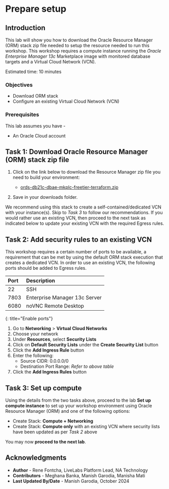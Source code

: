 # Prepare setup

## Introduction

This lab will show you how to download the Oracle Resource Manager (ORM) stack zip file needed to setup the resource needed to run this workshop. This workshop requires a compute instance running the *Oracle Enterprise Manager 13c* Marketplace image with monitored database targets and a Virtual Cloud Network (VCN).

Estimated time: 10 minutes

### Objectives

 -   Download ORM stack
 -   Configure an existing Virtual Cloud Network (VCN)

### Prerequisites

This lab assumes you have -
 -   An Oracle Cloud account

## Task 1: Download Oracle Resource Manager (ORM) stack zip file

1.  Click on the link below to download the Resource Manager zip file you need to build your environment:

	 - [ords-db21c-dbae-mkplc-freetier-terraform.zip](https://objectstorage.us-ashburn-1.oraclecloud.com/p/6WIlnEK5CqZknuEIGWHNlWR31BfDhRhB-NHBHBvWDBUjA7-4VFMIrfm1OOxnolhI/n/c4u02/b/hosted_workshops/o/stacks/ords-db21c-dbae-mkplc-freetier-terraform.zip)

1.  Save in your downloads folder.

We recommend using this stack to create a self-contained/dedicated VCN with your instance(s). Skip to *Task 3* to follow our recommendations. If you would rather use an existing VCN, then proceed to the next task as indicated below to update your existing VCN with the required Egress rules.

## Task 2: Add security rules to an existing VCN

This workshop requires a certain number of ports to be available, a requirement that can be met by using the default ORM stack execution that creates a dedicated VCN. In order to use an existing VCN, the following ports should be added to Egress rules.

| Port           | Description                           |
| :------------- | :------------------------------------ |
| 22             | SSH                                   |
| 7803           | Enterprise Manager 13c Server         |
| 6080           | noVNC Remote Desktop                  |
{: title="Enable ports"}

1.  Go to **Networking** > **Virtual Cloud Networks**
1.  Choose your network
1.  Under **Resources**, select **Security Lists**
1.  Click on **Default Security Lists** under the **Create Security List** button
1.  Click the **Add Ingress Rule** button
1.  Enter the following:  
    - Source CIDR: 0.0.0.0/0
    - Destination Port Range: *Refer to above table*
1.  Click the **Add Ingress Rules** button

## Task 3: Set up compute   

Using the details from the two tasks above, proceed to the lab **Set up compute instance** to set up your workshop environment using Oracle Resource Manager (ORM) and one of the following options:

 -  Create Stack:  **Compute + Networking**
 -  Create Stack:  **Compute only** with an existing VCN where security lists have been updated as per *Task 2* above

You may now **proceed to the next lab**.

## Acknowledgments

 - **Author** - Rene Fontcha, LiveLabs Platform Lead, NA Technology
 - **Contributors** - Meghana Banka, Manish Garodia, Manisha Mati
 - **Last Updated By/Date** - Manish Garodia, October 2024
